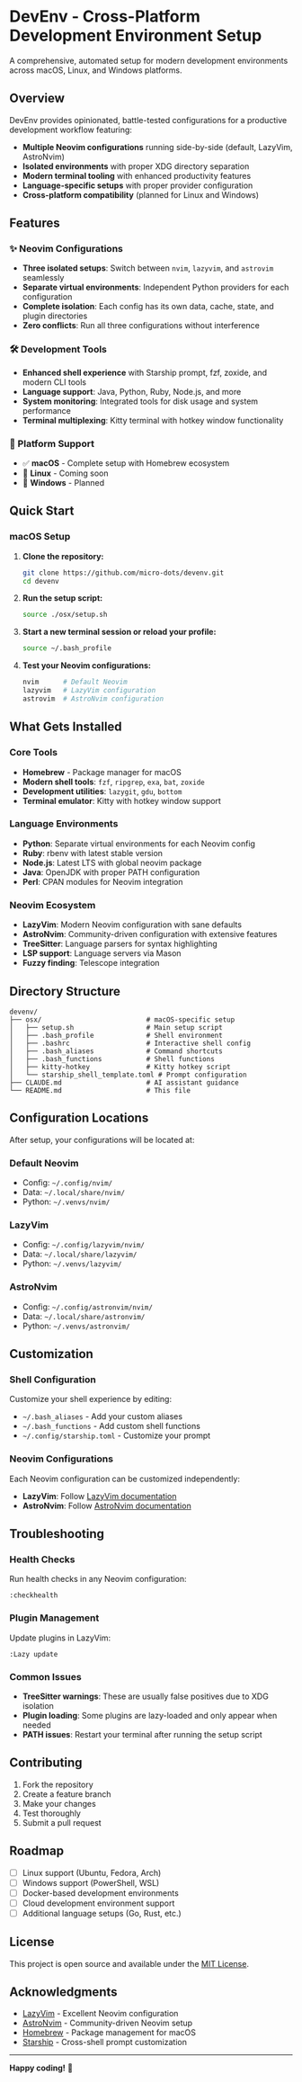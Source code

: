 # DevEnv - Cross-Platform Development Environment Setup

A comprehensive, automated setup for modern development environments across macOS, Linux, and Windows platforms.

## Overview

DevEnv provides opinionated, battle-tested configurations for a productive development workflow featuring:

- **Multiple Neovim configurations** running side-by-side (default, LazyVim, AstroNvim)
- **Isolated environments** with proper XDG directory separation
- **Modern terminal tooling** with enhanced productivity features
- **Language-specific setups** with proper provider configuration
- **Cross-platform compatibility** (planned for Linux and Windows)

## Features

### ✨ Neovim Configurations
- **Three isolated setups**: Switch between `nvim`, `lazyvim`, and `astrovim` seamlessly
- **Separate virtual environments**: Independent Python providers for each configuration
- **Complete isolation**: Each config has its own data, cache, state, and plugin directories
- **Zero conflicts**: Run all three configurations without interference

### 🛠 Development Tools
- **Enhanced shell experience** with Starship prompt, fzf, zoxide, and modern CLI tools
- **Language support**: Java, Python, Ruby, Node.js, and more
- **System monitoring**: Integrated tools for disk usage and system performance
- **Terminal multiplexing**: Kitty terminal with hotkey window functionality

### 🎯 Platform Support
- ✅ **macOS** - Complete setup with Homebrew ecosystem
- 🔄 **Linux** - Coming soon
- 🔄 **Windows** - Planned

## Quick Start

### macOS Setup

1. **Clone the repository:**
   ```bash
   git clone https://github.com/micro-dots/devenv.git
   cd devenv
   ```

2. **Run the setup script:**
   ```bash
   source ./osx/setup.sh
   ```

3. **Start a new terminal session or reload your profile:**
   ```bash
   source ~/.bash_profile
   ```

4. **Test your Neovim configurations:**
   ```bash
   nvim      # Default Neovim
   lazyvim   # LazyVim configuration
   astrovim  # AstroNvim configuration
   ```

## What Gets Installed

### Core Tools
- **Homebrew** - Package manager for macOS
- **Modern shell tools**: `fzf`, `ripgrep`, `exa`, `bat`, `zoxide`
- **Development utilities**: `lazygit`, `gdu`, `bottom`
- **Terminal emulator**: Kitty with hotkey window support

### Language Environments
- **Python**: Separate virtual environments for each Neovim config
- **Ruby**: rbenv with latest stable version
- **Node.js**: Latest LTS with global neovim package
- **Java**: OpenJDK with proper PATH configuration
- **Perl**: CPAN modules for Neovim integration

### Neovim Ecosystem
- **LazyVim**: Modern Neovim configuration with sane defaults
- **AstroNvim**: Community-driven configuration with extensive features
- **TreeSitter**: Language parsers for syntax highlighting
- **LSP support**: Language servers via Mason
- **Fuzzy finding**: Telescope integration

## Directory Structure

```
devenv/
├── osx/                          # macOS-specific setup
│   ├── setup.sh                  # Main setup script
│   ├── .bash_profile             # Shell environment
│   ├── .bashrc                   # Interactive shell config
│   ├── .bash_aliases             # Command shortcuts
│   ├── .bash_functions           # Shell functions
│   ├── kitty-hotkey              # Kitty hotkey script
│   └── starship_shell_template.toml # Prompt configuration
├── CLAUDE.md                     # AI assistant guidance
└── README.md                     # This file
```

## Configuration Locations

After setup, your configurations will be located at:

### Default Neovim
- Config: `~/.config/nvim/`
- Data: `~/.local/share/nvim/`
- Python: `~/.venvs/nvim/`

### LazyVim
- Config: `~/.config/lazyvim/nvim/`
- Data: `~/.local/share/lazyvim/`
- Python: `~/.venvs/lazyvim/`

### AstroNvim
- Config: `~/.config/astronvim/nvim/`
- Data: `~/.local/share/astronvim/`
- Python: `~/.venvs/astronvim/`

## Customization

### Shell Configuration
Customize your shell experience by editing:
- `~/.bash_aliases` - Add your custom aliases
- `~/.bash_functions` - Add custom shell functions
- `~/.config/starship.toml` - Customize your prompt

### Neovim Configurations
Each Neovim configuration can be customized independently:
- **LazyVim**: Follow [LazyVim documentation](https://lazyvim.github.io/)
- **AstroNvim**: Follow [AstroNvim documentation](https://docs.astronvim.com/)

## Troubleshooting

### Health Checks
Run health checks in any Neovim configuration:
```vim
:checkhealth
```

### Plugin Management
Update plugins in LazyVim:
```vim
:Lazy update
```

### Common Issues
- **TreeSitter warnings**: These are usually false positives due to XDG isolation
- **Plugin loading**: Some plugins are lazy-loaded and only appear when needed
- **PATH issues**: Restart your terminal after running the setup script

## Contributing

1. Fork the repository
2. Create a feature branch
3. Make your changes
4. Test thoroughly
5. Submit a pull request

## Roadmap

- [ ] Linux support (Ubuntu, Fedora, Arch)
- [ ] Windows support (PowerShell, WSL)
- [ ] Docker-based development environments
- [ ] Cloud development environment support
- [ ] Additional language setups (Go, Rust, etc.)

## License

This project is open source and available under the [MIT License](LICENSE).

## Acknowledgments

- [LazyVim](https://github.com/LazyVim/LazyVim) - Excellent Neovim configuration
- [AstroNvim](https://github.com/AstroNvim/AstroNvim) - Community-driven Neovim setup
- [Homebrew](https://brew.sh/) - Package management for macOS
- [Starship](https://starship.rs/) - Cross-shell prompt customization

---

**Happy coding!** 🚀
